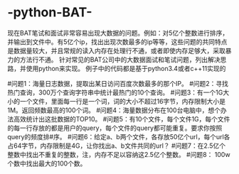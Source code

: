 # -python-BAT-
现在BAT笔试和面试非常容易出现大数据的问题。例如：对5亿个整数进行排序，并输出到文件中。有5亿个ip，找出出现次数最多的ip等等，这些问题的共同特点是数据量较大，并且常规的读入内存在处理行不通，或者即使内存足够大，采取暴力的方法行不通。
针对常见的BAT公司中的大数据面试和笔试问题，列出解决思路，并使用python来实现。
例子中的代码都是基于python3.4或者c++11实现的

#问题1：海量日志数据，提取出某日访问百度次数最多的那个IP。
#问题2：寻找热门查询，300万个查询字符串中统计最热门的10个查询。
#问题3：有一个1G大小的一个文件，里面每一行是一个词，词的大小不超过16字节，内存限制大小是1M。返回频数最高的100个词。
#问题4：海量数据分布在100台电脑中，想个办法高效统计出这批数据的TOP10。
#问题5：有10个文件，每个文件1G，每个文件的每一行存放的都是用户的query，每个文件的query都可能重复。要求你按照query的频度排#序。
#问题6：给定a、b两个文件，各存放50亿个url，每个url各占64字节，内存限制是4G，让你找出a、b文件共同的url？
#问题7：在2.5亿个整数中找出不重复的整数，注，内存不足以容纳这2.5亿个整数。
#问题8： 100w个数中找出最大的100个数。
